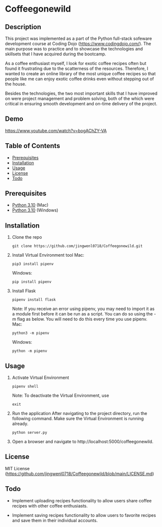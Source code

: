 # Coffeegonewild

## Description
This project was implemented as a part of the Python full-stack sofeware development course at Coding Dojo (https://www.codingdojo.com/). The main purpose was to practice and to showcase the technologies and skillsets that I have acquired during the bootcamp. 

As a coffee enthusiast myself, I look for exotic coffee recipes often but found it frustrating due to the scatterness of the resources. Therefore, I wanted to create an online library of the most unique coffee recipes so that people like me can enjoy exotic coffee drinks even without stepping out of the house. 

Besides the technologies, the two most important skills that I have improved on were project management and problem solving, both of the which were critical in ensuring smooth development and on-time delivery of the project. 

## Demo
https://www.youtube.com/watch?v=bogAChZY-VA

## Table of Contents
- [Prerequisites](#prerequisites)
- [Installation](#installation)
- [Usage](#usage)
- [License](#license)
- [Todo](#todo)

## Prerequisites
- [Python 3.10](https://www.python.org/downloads/) (Mac)
- [Python 3.10](https://www.python.org/downloads/windows/) (Windows)

## Installation 
1. Clone the repo
   ```
   git clone https://github.com/jingwenl0718/Coffeegonewild.git
   ```

2. Install Virtual Environment tool
   Mac:
   ```
   pip3 install pipenv
   ```
   Windows:
   ```
   pip install pipenv
   ```

3. Install Flask
   ```
   pipenv install flask
   ```
   Note: If you receive an error using pipenv, you may need to import it as a module first before it can be run as a script. You can do so using the -m flag as below. You will need to do this every time you use pipenv.
   Mac:
   ```
   python3 -m pipenv
   ```
   Windows:
   ```
   python -m pipenv
   ```

## Usage
1. Activate Virtual Environment
   ```
   pipenv shell
   ```
   Note: To deactivate the Virtual Environment, use 
   ```
   exit
   ```

2. Run the application
   After navigating to the project directory, run the following command. Make sure the Virtual Environment is running already.
   ```
   python server.py
   ```

3. Open a browser and navigate to http://localhost:5000/coffeegonewild. 

## License
MIT License (https://github.com/jingwenl0718/Coffeegonewild/blob/main/LICENSE.md)

## Todo
- Implement uploading recipes functionality to allow users share coffee recipes with other coffee enthusiasts. 

- Implement saving recipes functionality to allow users to favorite recipes and save them in their individual accounts.
